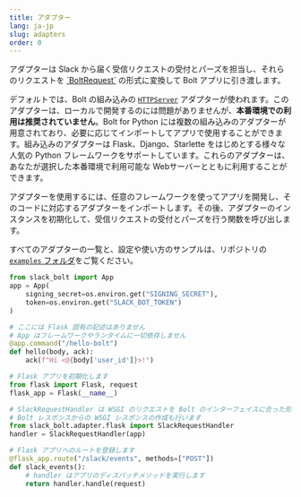```yaml
---
title: アダプター
lang: ja-jp
slug: adapters
order: 0
---
```


<div class="section-content">
アダプターは Slack から届く受信リクエストの受付とパーズを担当し、それらのリクエストを <a href="https://github.com/slackapi/bolt-python/blob/main/slack_bolt/request/request.py">`BoltRequest`</a> の形式に変換して Bolt アプリに引き渡します。

デフォルトでは、Bolt の組み込みの <a href="https://docs.python.org/3/library/http.server.html">`HTTPServer`</a> アダプターが使われます。このアダプターは、ローカルで開発するのには問題がありませんが、<b>本番環境での利用は推奨されていません</b>。Bolt for Python には複数の組み込みのアダプターが用意されており、必要に応じてインポートしてアプリで使用することができます。組み込みのアダプターは Flask、Django、Starlette をはじめとする様々な人気の Python フレームワークをサポートしています。これらのアダプターは、あなたが選択した本番環境で利用可能な Webサーバーとともに利用することができます。

アダプターを使用するには、任意のフレームワークを使ってアプリを開発し、そのコードに対応するアダプターをインポートします。その後、アダプターのインスタンスを初期化して、受信リクエストの受付とパーズを行う関数を呼び出します。

すべてのアダプターの一覧と、設定や使い方のサンプルは、リポジトリの <a href="https://github.com/slackapi/bolt-python/tree/main/examples">`examples` フォルダ</a>をご覧ください。
</div>

```python
from slack_bolt import App
app = App(
    signing_secret=os.environ.get("SIGNING_SECRET"),
    token=os.environ.get("SLACK_BOT_TOKEN")
)

# ここには Flask 固有の記述はありません
# App はフレームワークやランタイムに一切依存しません
@app.command("/hello-bolt")
def hello(body, ack):
    ack(f"Hi <@{body['user_id']}>!")

# Flask アプリを初期化します
from flask import Flask, request
flask_app = Flask(__name__)

# SlackRequestHandler は WSGI のリクエストを Bolt のインターフェイスに合った形に変換します
# Bolt レスポンスからの WSGI レスポンスの作成も行います
from slack_bolt.adapter.flask import SlackRequestHandler
handler = SlackRequestHandler(app)

# Flask アプリへのルートを登録します
@flask_app.route("/slack/events", methods=["POST"])
def slack_events():
    # handler はアプリのディスパッチメソッドを実行します
    return handler.handle(request)
```
